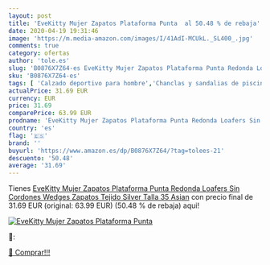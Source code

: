```yaml
---
layout: post
title: 'EveKitty Mujer Zapatos Plataforma Punta  al 50.48 % de rebaja'
date: 2020-04-19 19:31:46
image: 'https://m.media-amazon.com/images/I/41AdI-MCUkL._SL400_.jpg'
comments: true
category: ofertas
author: 'tole.es'
slug: 'B0876X7Z64-es EveKitty Mujer Zapatos Plataforma Punta Redonda Loafers...'
sku: 'B0876X7Z64-es'
tags: [ 'Calzado deportivo para hombre','Chanclas y sandalias de piscina para hombre','Sandalias de vestir para hombre','Zapatillas y calzado deportivo para hombre','Zapatos','Zapatos para hombre','Zapatos y complementos','zapatos', ]
actualPrice: 31.69 EUR
currency: EUR
price: 31.69
comparePrice: 63.99 EUR
prodname: 'EveKitty Mujer Zapatos Plataforma Punta Redonda Loafers Sin Cordones Wedges Zapatos Tejido Silver Talla 35 Asian'
country: 'es'
flag: '🇪🇸'
brand: ''
buyurl: 'https://www.amazon.es/dp/B0876X7Z64/?tag=tolees-21'
descuento: '50.48'
average: '31.69'
---
```


Tienes [EveKitty Mujer Zapatos Plataforma Punta Redonda Loafers Sin Cordones Wedges Zapatos Tejido Silver Talla 35 Asian](https://www.amazon.es/dp/B0876X7Z64/?tag=tolees-21) con precio final de  31.69 EUR (original: 63.99 EUR) (50.48 %  de rebaja) aqui!

[![EveKitty Mujer Zapatos Plataforma Punta ](https://m.media-amazon.com/images/I/41AdI-MCUkL._SL400_.jpg)](https://www.amazon.es/dp/B0876X7Z64/?tag=tolees-21)

🔎:


[🛒 Comprar!!!](https://www.amazon.es/dp/B0876X7Z64/?tag=tolees-21)

